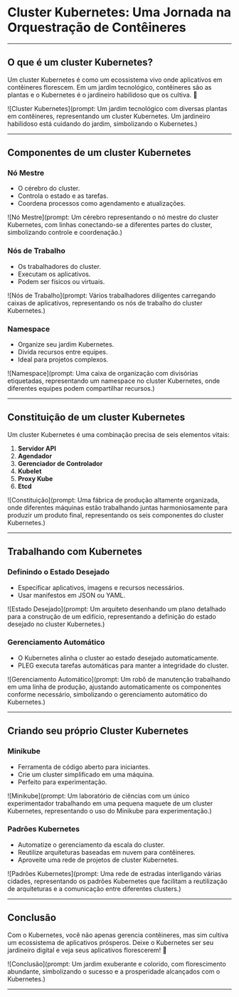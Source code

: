 # Cluster Kubernetes: Uma Jornada na Orquestração de Contêineres

---

## O que é um cluster Kubernetes?

Um cluster Kubernetes é como um ecossistema vivo onde aplicativos em contêineres florescem. Em um jardim tecnológico, contêineres são as plantas e o Kubernetes é o jardineiro habilidoso que os cultiva. 🌱

![Cluster Kubernetes](prompt: Um jardim tecnológico com diversas plantas em contêineres, representando um cluster Kubernetes. Um jardineiro habilidoso está cuidando do jardim, simbolizando o Kubernetes.)

---

## Componentes de um cluster Kubernetes

### Nó Mestre
- O cérebro do cluster.
- Controla o estado e as tarefas.
- Coordena processos como agendamento e atualizações.

![Nó Mestre](prompt: Um cérebro representando o nó mestre do cluster Kubernetes, com linhas conectando-se a diferentes partes do cluster, simbolizando controle e coordenação.)

### Nós de Trabalho
- Os trabalhadores do cluster.
- Executam os aplicativos.
- Podem ser físicos ou virtuais.

![Nós de Trabalho](prompt: Vários trabalhadores diligentes carregando caixas de aplicativos, representando os nós de trabalho do cluster Kubernetes.)

### Namespace
- Organize seu jardim Kubernetes.
- Divida recursos entre equipes.
- Ideal para projetos complexos.

![Namespace](prompt: Uma caixa de organização com divisórias etiquetadas, representando um namespace no cluster Kubernetes, onde diferentes equipes podem compartilhar recursos.)

---

## Constituição de um cluster Kubernetes

Um cluster Kubernetes é uma combinação precisa de seis elementos vitais:

1. **Servidor API**
2. **Agendador**
3. **Gerenciador de Controlador**
4. **Kubelet**
5. **Proxy Kube**
6. **Etcd**

![Constituição](prompt: Uma fábrica de produção altamente organizada, onde diferentes máquinas estão trabalhando juntas harmoniosamente para produzir um produto final, representando os seis componentes do cluster Kubernetes.)

---

## Trabalhando com Kubernetes

### Definindo o Estado Desejado
- Especificar aplicativos, imagens e recursos necessários.
- Usar manifestos em JSON ou YAML.

![Estado Desejado](prompt: Um arquiteto desenhando um plano detalhado para a construção de um edifício, representando a definição do estado desejado no cluster Kubernetes.)

### Gerenciamento Automático
- O Kubernetes alinha o cluster ao estado desejado automaticamente.
- PLEG executa tarefas automáticas para manter a integridade do cluster.

![Gerenciamento Automático](prompt: Um robô de manutenção trabalhando em uma linha de produção, ajustando automaticamente os componentes conforme necessário, simbolizando o gerenciamento automático do Kubernetes.)

---

## Criando seu próprio Cluster Kubernetes

### Minikube
- Ferramenta de código aberto para iniciantes.
- Crie um cluster simplificado em uma máquina.
- Perfeito para experimentação.

![Minikube](prompt: Um laboratório de ciências com um único experimentador trabalhando em uma pequena maquete de um cluster Kubernetes, representando o uso do Minikube para experimentação.)

### Padrões Kubernetes
- Automatize o gerenciamento da escala do cluster.
- Reutilize arquiteturas baseadas em nuvem para contêineres.
- Aproveite uma rede de projetos de cluster Kubernetes.

![Padrões Kubernetes](prompt: Uma rede de estradas interligando várias cidades, representando os padrões Kubernetes que facilitam a reutilização de arquiteturas e a comunicação entre diferentes clusters.)

---

## Conclusão

Com o Kubernetes, você não apenas gerencia contêineres, mas sim cultiva um ecossistema de aplicativos prósperos. Deixe o Kubernetes ser seu jardineiro digital e veja seus aplicativos florescerem! 🌟

![Conclusão](prompt: Um jardim exuberante e colorido, com florescimento abundante, simbolizando o sucesso e a prosperidade alcançados com o Kubernetes.)

---
